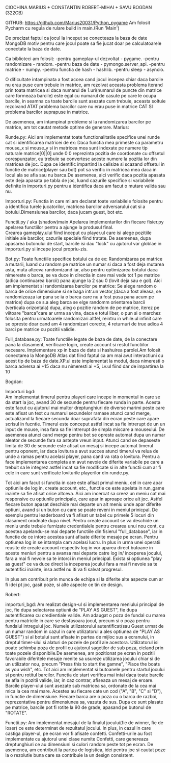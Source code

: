 CIOCHINA MARIUS + CONSTANTIN ROBERT-MIHAI + SAVU BOGDAN (322CB)

GITHUB: https://github.com/Marius20031/Python_pygame
Am folosit Pycharm cu regula de rulare build in main.(Run 'Main')

De precizat faptul ca jocul la inceput se conecteaza la baza de date MongoDB motiv pentru care
jocul poate sa fie jucat doar pe calculatoarele conectate la baza de date.

Ca biblioteci am folosit:
-pentru gameplay-ul dezvoltat - pygame.
-pentru randomizare - random.
-pentru baza de date - pymongo.server_api.
-pentru matrice - numpy.
-pentru functia de hash - hashlib.
-pentru sleep - asyncio.

O dificultate intampinata a fost accea cand jocul incepea chiar daca barcile nu erau puse cum trebuie in matrice, am  rezolvat aceasta problema
iterand prin toata matricea si daca numarul de 1.uri(numarul de puncte din matrice care formeaza barcile) este egal cu numarul de casute pe care
le ocupa barcile, in seamna ca toate barcile sunt asezate cum trebuie, aceasta soltuie rezolvand ATAT problema barcilor care nu erau puse in matrice
CAT SI problema barcilor suprapuse in matrice.

De asemenea, am intampinat probleme si la randomizarea barcilor pe matrice, am tot cautat metode optime de generare.
Marius:

Runde.py:
	Aici am implementat toate  functionalitatile specifice unei runde cat si identificarea matricei de ex:
Daca functia mea primeste ca parametru mouse_x si mouse_y si in matricea mea sunt indexate pe numere tip naturale
matrice[0][0] unde 0 0 reprezinta pozitia de coordonate cu offsetul corespunzator, eu trebuie sa convertesc aceste numere la pozitia lor 
din matricea de joc.
Dupa ce identific impartind la cellsize si scazand offsetul in functie de matrice(player sau bot) pot sa verific in matricea mea daca in locul ala
se afla sau nu barca.De asemenea, aici verific daca pozitia apasata este deja apasata pe tabla de joc, luand cazurile specifice si 
variabilele definite in importuri.py pentru a identifica daca am facut o mutare valida sau nu.
 
Importuri.py:
	Functia in care mi.am declarat toate variabilele folosite pentru a identifica turele jucatorilor, matricea barcilor adversarului cat si
a botului.Dimensiunea barcilor, daca jucam guest, bot etc.

Functii.py / aka (shadow)main
	Apelarea implementarilor din fiecare fisier.py apelarea functiilor pentru a ajunge la produsul final.		
	Crearea gameplay.ului fiind inceput cu player.ul care isi alege pozitiile initiale ale barcilor, cazurile speciale fiind tratate.
	De asemenea, dupa apasarea butonului de start, barcile isi dau "lock" cu ajutorul var globlae in importuri.py si incepe jocul propriu-zis.
 
Bot.py:
	Toate functiile specifice botului ca de ex: Randomizarea pe matrice a mutarii, luand cu random pe matrice un numar
si daca a fost deja mutarea asta, muta altceva randomizand iar, also pentru optimizarea botului daca nimereste o barca, se va duce in directia in 
care mai vede tot 1 pe matrice (adica continuarea barcii) pana ajunge la 2 sau 0 (lovit deja sau e gol).
	Aici am implementat si randomizarea barcilor pe matrice:
Se alege random o barca de orice dimensiune si se baga intr.un vector,(daca a fost aleasa, se randomizeaza iar pana se ia o barca care nu a fost pusa pana acum
pe matrice) dupa ce s.a aleg barca se elge randomm orientarea barcii (verticala orizontala) dupa, aleg o pozitie random de pe matrice, iterez pe viitoare "barca"care 
ar urma sa vina, daca e totul liber, o pun si o marchez folosita pentru urmatoarele randomizari altfel, reintru in while.ul infinit care se opreste doar cand am 4 randomizari
corecte, 4 returnuri de true adica 4 barci pe matrice cu pozitii validie.

Full_database.py:
	Toate functiile legate de baza de date, de la conectare pana la clasament, verificare login, create account si restul functiilor
necesare. Implementare xp in baza de date si hashuirea parolei.Am folosit conectarea la MongoDB Atlas dat fiind faptul ca am mai avut interactiuni
cu acest tip de baza de date.XP.ul este implementat la modul, daca nimeresti o barca adversa ai +15 daca nu nimeresti ai +5, Lv.ul fiind dar de impartirea
la 10


Bogdan:

Importuri bgd: 	
		Am implementat timerul pentru playeri care incepe in momentul in care se da start la joc, avand 30 de secunde pentru fiecare runda in parte.
  Acesta este facut cu ajutorul mai multor dreptunghiuri de diverse marimi peste care este afisat un text cu numarul secundelor ramase atunci cand merge, actualizand la fiecare
  secunda doar suprafata din ecran peste care apare scrisul in fucntie. Timerul este conceput astfel incat sa fie intrerupt de un un input de mouse, insa fara sa fie intrerupt de simpla
  miscare a mouseului. De asemenea atunci cand merge pentru bot se opreste automat dupa un numar aleator de secunde fara sa astepte vreun input. Atunci cand se depaseste limita de 30
  de secunde este afisat un mesaj si incepe automat timerul pentru oponent, iar daca lovitura a avut succes atunci timerul va relua de unde a ramas pentru acelasi player, pana cand 
  va rata o lovitura. Pentru a face implementarea completa am avut nevoie de diferite variabile pe care a trebuit sa le integrez astfel incat sa fie modificate si in alte functii
  cum ar fi cele in care sunt verificate loviturile playerilor din runde.py.
  
Tot aici am facut si functia in care este afisat primul meniu, cel in care apar optiunile de log in, create account, etc., functie ce este apelata in run_game inainte
sa fie afisat orice altceva. Aici am incercat sa creez un meniu cat mai responsive cu optiunile principale, care apar in aproape orice alt joc. Astfel fiecare buton apasat deschide
mai departe un alt meniu unde apar diferite optiuni, avand si un buton cu care se poate reveni in meniul prinicpal. De exemplu pentru leaderboard va fi afisat un tabel cu primele 5
locuri din clasament orodnate dupa nivel. Pentru create account se va deschide un meniu unde trebuie furnizate credentialele pentru crearea unui nou cont, cu acestea apelandu-se mai
departe functiile din fisierul "full_database", iar in functie de ce intorc acestea sunt afisate diferite mesaje pe ecran. Pentru optiunea log in se intampla cam acelasi lucru. In plus
in urma unei operatii reusite de create account respectiv log in vor aparea direct butoane in aceste meniuri pentru a avansa mai departe catre log in/ inceperea jocului, fara a mai fi
nevoie sa te intorci in meniul principal. Exista si optiunea "play as guest" ce va duce direct la inceperea jocului fara a mai fi nevoie sa te autentifici inainte, insa astfel
nu iti va fi salvat progresul.

In plus am contribuit prin munca de echipa si la diferite alte aspecte cum ar fi idei pt joc, gasit poze, si alte aspecte ce tin de design.


Robert:

importuri_bgd:
	Am realizat design-ul si implementarea meniului principal de joc, fie dupa selectarea optiunii de "PLAY AS GUEST", fie dupa autentificarea cu credientiale valide.
 Am adaugat o poza de fundal cu marea pentru matricile in care se desfasoara jocul, precum si o poza pentru fundalul intregului joc. Numele utilizatorului autentificat(sau Guest 
 urmat de un numar random in cazul in care utilizatorul a ales optiunea de "PLAY AS GUEST") si al botului sunt afisate in partea de mijloc sus a ecranului, in dreptul timer-ului 
 si alaturi de pozele de profil ale acestora. Utilizatorul isi poate schimba poza de profil cu ajutorul sagetilor de sub poza, cicland prin toate pozele disponibile.De asemenea, 
 am pozitionat pe ecran in pozitii favorabile diferitele mesaje menite sa usureze utilizarea jocului chiar si de un utilizator nou, precum "Press this to start the gamne", 
 "Place the boats as you wish", etc. Tot aici am implementat si butoanele pentru startul jocului si pentru rotitul barcilor. Functia de start verifica mai intai daca toate barcile 
 se afla in pozitii valide, iar, in caz contrar, afiseaza un mesaj de eroare. Barcile player-ului sunt asezate sub matricea sa, ordonate de la cea mai mica la cea mai mare. Acestea
 au fiecare cate un cod ("A", "B", "C" si "D"), in functie de dimensiune. Fiecare barca are o poza cu o barca de razboi, reprezentativa pentru dimensiunea sa, vazuta de sus.
 Dupa ce sunt plasate pe matrice, barcile pot fi rotite la 90 de grade, apasand pe butonul de "ROTATE".

 Functii.py:
 	Am implementat mesajul de la finalul jocului(fie de winner, fie de loser) ce este determinat de rezultatul jocului. In plus, in cazul in care castiga player-ul, pe
  ecran vor fi afisate confetti. Confetti-urile au fost implementate cu ajutorul unei clase numite Confetti, care genereaza dreptunghiuri ce au dimensiuni si culori random
  peste tot pe ecran.
  De asemenea, am contribuit la partea de logistica, idei pentru joc si cautat poze la o rezolutie buna care sa contribuie la un design consistent.

 
		
